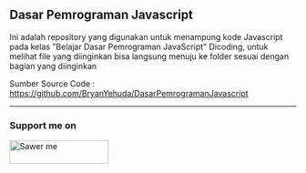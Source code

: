 ## Dasar Pemrograman Javascript

Ini adalah repository yang digunakan untuk menampung kode Javascript pada kelas "Belajar Dasar Pemrograman JavaScript" Dicoding, untuk melihat file yang diinginkan bisa langsung menuju ke folder sesuai dengan bagian yang diinginkan

Sumber Source Code : https://github.com/BryanYehuda/DasarPemrogramanJavascript

---

### Support me on
<a href="https://saweria.co/arifsiddikm" target="_blank"><img src="https://user-images.githubusercontent.com/26188697/180601310-e82c63e4-412b-4c36-b7b5-7ba713c80380.png" alt="Sawer me" height="41" width="174"></a>